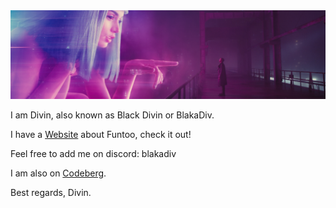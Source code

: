 <img alt="banner" src="2049.jpg" >

I am Divin, also known as Black Divin or BlakaDiv.

I have a [Website](https://funtoo.net/) about Funtoo, check it out!

Feel free to add me on discord: blakadiv

I am also on [Codeberg](https://codeberg.org/BlakaDiv).

Best regards, Divin.
